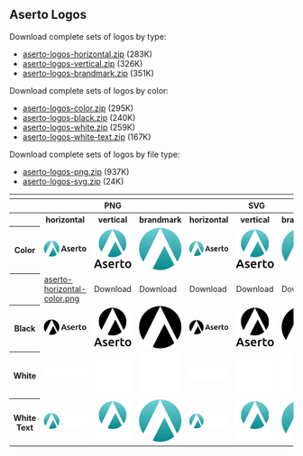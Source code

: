 ## Aserto Logos
Download complete sets of logos by type:
<ul>
  <li><a href="https://github.com/aserto-dev/artwork/releases/download/latest/aserto-logos-horizontal.zip">aserto-logos-horizontal.zip</a> (283K)</li>
  <li><a href="https://github.com/aserto-dev/artwork/releases/download/latest/aserto-logos-vertical.zip">aserto-logos-vertical.zip</a> (326K)</li>
  <li><a href="https://github.com/aserto-dev/artwork/releases/download/latest/aserto-logos-brandmark.zip">aserto-logos-brandmark.zip</a> (351K)</li>
</ul>

Download complete sets of logos by color:
<ul>
  <li><a href="https://github.com/aserto-dev/artwork/releases/download/latest/aserto-logos-color.zip">aserto-logos-color.zip</a> (295K)</li>
  <li><a href="https://github.com/aserto-dev/artwork/releases/download/latest/aserto-logos-black.zip">aserto-logos-black.zip</a> (240K)</li>
  <li><a href="https://github.com/aserto-dev/artwork/releases/download/latest/aserto-logos-white.zip">aserto-logos-white.zip</a> (259K)</li>
  <li><a href="https://github.com/aserto-dev/artwork/releases/download/latest/aserto-logos-white-text.zip">aserto-logos-white-text.zip</a> (167K)</li>
</ul>

Download complete sets of logos by file type:
<ul>
  <li><a href="https://github.com/aserto-dev/artwork/releases/download/latest/aserto-logos-png.zip">aserto-logos-png.zip</a> (937K)</li>
  <li><a href="https://github.com/aserto-dev/artwork/releases/download/latest/aserto-logos-svg.zip">aserto-logos-svg.zip</a> (24K)</li>
</ul>

<table>
    <tr>
    	<th colspan="7"></th>
    </tr>
    <tr>
        <th></th>
        <th colspan="3">PNG</th>
        <th colspan="3">SVG</th>
    </tr>
    <tr>
        <th></th>
        <th>horizontal</th>
        <th>vertical</th>
        <th>brandmark</th>
        <th>horizontal</th>
        <th>vertical</th>
        <th>brandmark</th>
    </tr>
    <tr>
        <th>Color</th>
        <td><img src="./horizontal/color/aserto-horizontal-color.png" width="200"></td>
        <td><img src="./vertical/color/aserto-vertical-color.png" width="95"></td>
        <td><img src="./brandmark/color/aserto-brandmark-color.png" width="75"></td>
        <td><img src="./horizontal/color/aserto-horizontal-color.svg" width="200"></td>
        <td><img src="./vertical/color/aserto-vertical-color.svg" width="95"></td>
        <td><img src="./brandmark/color/aserto-brandmark-color.svg" width="75"></td>
    </tr>
    <tr>
        <th></th>
        <td><a href="https://raw.githubusercontent.com/aserto-dev/artwork/master/logo/horizontal/color/aserto-horizontal-color.png">aserto-horizontal-color.png</a></td>
        <td>Download</td>
        <td>Download</td>
        <td>Download</td>
        <td>Download</td>
        <td>Download</td>
    </tr>  
    <tr>
        <th>Black</th>
        <td><img src="./horizontal/black/aserto-horizontal-black.png" width="200"></td>
        <td><img src="./vertical/black/aserto-vertical-black.png" width="95"></td>
        <td><img src="./brandmark/black/aserto-brandmark-black.png" width="75"></td>
        <td><img src="./horizontal/black/aserto-horizontal-black.svg" width="200"></td>
        <td><img src="./vertical/black/aserto-vertical-black.svg" width="95"></td>
        <td><img src="./brandmark/black/aserto-brandmark-black.svg" width="75"></td>
    </tr>
    <tr>
        <th>White</th>
        <td><img src="./horizontal/white/aserto-horizontal-white.png" width="200"></td>
        <td><img src="./vertical/white/aserto-vertical-white.png" width="95"></td>
        <td><img src="./brandmark/white/aserto-brandmark-white.png" width="75"></td>
        <td><img src="./horizontal/white/aserto-horizontal-white.svg" width="200"></td>
        <td><img src="./vertical/white/aserto-vertical-white.svg" width="95"></td>
        <td><img src="./brandmark/white/aserto-brandmark-white.svg" width="75"></td>
    </tr>
    <tr>
    </tr>
    <tr>
        <th>White Text</th>
        <td><img src="./horizontal/white-text/aserto-horizontal-white-text.png" width="200"></td>
        <td><img src="./vertical/white-text/aserto-vertical-color-white-text.png" width="95"></td>
        <td><img src="./brandmark/color/aserto-brandmark-color.png" width="75"></td>
        <td><img src="./horizontal/white-text/aserto-horizontal-white-text.svg" width="200"></td>
        <td><img src="./vertical/white-text/aserto-vertical-color-white-text.svg" width="95"></td>
        <td><img src="./brandmark/color/aserto-brandmark-color.svg" width="75"></td>
    </tr>
</table>
